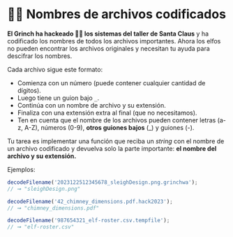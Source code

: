 # 🏴‍☠️ Nombres de archivos codificados

**El Grinch ha hackeado 🏴‍☠️ los sistemas del taller de Santa Claus** y ha codificado los nombres de todos los archivos importantes. Ahora los elfos no pueden encontrar los archivos originales y necesitan tu ayuda para descifrar los nombres.

Cada archivo sigue este formato:

- Comienza con un número (puede contener cualquier cantidad de dígitos).
- Luego tiene un guion bajo `_`.
- Continúa con un nombre de archivo y su extensión.
- Finaliza con una extensión extra al final (que no necesitamos).
- Ten en cuenta que el nombre de los archivos pueden contener letras (a-z, A-Z), números (0-9), **otros guiones bajos** (\_) y guiones (-).

Tu tarea es implementar una función que reciba un _string_ con el nombre de un archivo codificado y devuelva solo la parte importante: **el nombre del archivo y su extensión.**

Ejemplos:

```js
decodeFilename('2023122512345678_sleighDesign.png.grinchwa');
// ➞ "sleighDesign.png"

decodeFilename('42_chimney_dimensions.pdf.hack2023');
// ➞ "chimney_dimensions.pdf"

decodeFilename('987654321_elf-roster.csv.tempfile');
// ➞ "elf-roster.csv"
```
